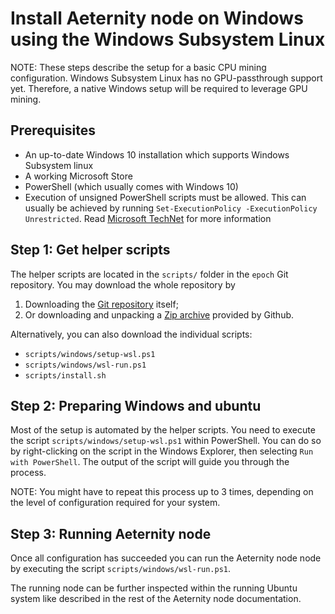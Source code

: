 # Install Aeternity node on Windows using the Windows Subsystem Linux

NOTE: These steps describe the setup for a basic CPU mining configuration.
      Windows Subsystem Linux has no GPU-passthrough support yet. Therefore,
      a native Windows setup will be required to leverage GPU mining.

## Prerequisites

- An up-to-date Windows 10 installation which supports Windows Subsystem linux
- A working Microsoft Store
- PowerShell (which usually comes with Windows 10)
- Execution of unsigned PowerShell scripts must be allowed.
  This can usually be achieved by running `Set-ExecutionPolicy -ExecutionPolicy Unrestricted`.
  Read [Microsoft TechNet](https://technet.microsoft.com/en-us/library/bb613481.aspx)
  for more information

## Step 1: Get helper scripts

The helper scripts are located in the `scripts/` folder in the `epoch` Git repository.
You may download the whole repository by

1. Downloading the [Git repository](https://github.com/aeternity/epoch) itself;
2. Or downloading and unpacking a
   [Zip archive](https://github.com/aeternity/epoch/archive/master.zip)
   provided by Github.

Alternatively, you can also download the individual scripts:

- `scripts/windows/setup-wsl.ps1`
- `scripts/windows/wsl-run.ps1`
- `scripts/install.sh`

## Step 2: Preparing Windows and ubuntu

Most of the setup is automated by the helper scripts. You need to execute the
script `scripts/windows/setup-wsl.ps1` within PowerShell. You can
do so by right-clicking on the script in the Windows Explorer, then selecting
`Run with PowerShell`. The output of the script will guide you through the
process.

NOTE: You might have to repeat this process up to 3 times, depending on the
      level of configuration required for your system.

## Step 3: Running Aeternity node

Once all configuration has succeeded you can run the Aeternity node node by executing
the script `scripts/windows/wsl-run.ps1`.

The running node can be further inspected within the running Ubuntu system like
described in the rest of the Aeternity node documentation.
